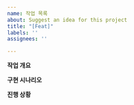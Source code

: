 ```yaml
---
name: 작업 목록
about: Suggest an idea for this project
title: "[Feat]"
labels: ''
assignees: ''

---
```


**작업 개요**

**구현 시나리오**

**진행 상황**
